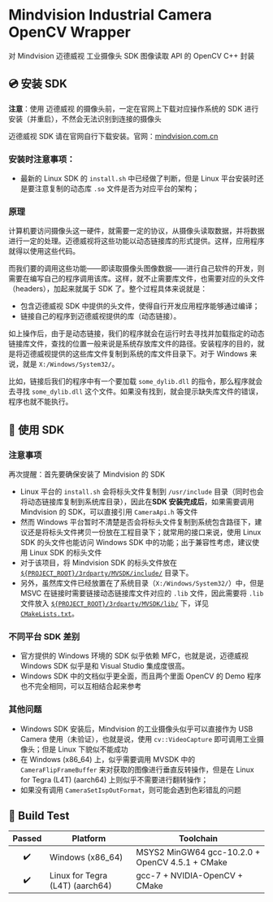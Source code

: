# Mindvision Industrial Camera OpenCV Wrapper

对 Mindvision 迈德威视 工业摄像头 SDK 图像读取 API 的 OpenCV C++ 封装

## 💿 安装 SDK 

**注意**：使用 迈德威视 的摄像头前，一定在官网上下载对应操作系统的 SDK 进行安装（并重启），不然会无法识别到连接的摄像头

迈德威视 SDK 请在官网自行下载安装。官网：[mindvision.com.cn](http://mindvision.com.cn)

### 安装时注意事项：

- 最新的 Linux SDK 的 `install.sh` 中已经做了判断，但是 Linux 平台安装时还是要注意复制的动态库 `.so` 文件是否为对应平台的架构；

### 原理

计算机要访问摄像头这一硬件，就需要一定的协议，从摄像头读取数据，并将数据进行一定的处理。迈德威视将这些功能以动态链接库的形式提供。这样，应用程序就得以使用这些代码。

而我们要的调用这些功能——即读取摄像头图像数据——进行自己软件的开发，则需要在编写自己的程序调用该库。这样，就不止需要库文件，也需要对应的头文件（headers），加起来就属于 SDK 了。整个过程具体来说就是：

- 包含迈德威视 SDK 中提供的头文件，使得自行开发应用程序能够通过编译；
- 链接自己的程序到迈德威视提供的库（动态链接）。

如上操作后，由于是动态链接，我们的程序就会在运行时去寻找并加载指定的动态链接库文件，查找的位置一般来说是系统存放库文件的路径。安装程序的目的，就是将迈德威视提供的这些库文件复制到系统的库文件目录下。对于 Windows 来说，就是 `X:/Windows/System32/`。

比如，链接后我们的程序中有一个要加载 `some_dylib.dll` 的指令，那么程序就会去寻找 `some_dylib.dll` 这个文件。如果没有找到，就会提示缺失库文件的错误，程序也就不能执行。

## 🔧 使用 SDK

### 注意事项

再次提醒：首先要确保安装了 Mindvision 的 SDK

- Linux 平台的 `install.sh` 会将标头文件复制到 `/usr/include` 目录（同时也会将动态链接库复制到系统库目录），因此在**SDK 安装完成后**，如果需要调用 Mindvision 的 SDK，可以直接引用 `CameraApi.h` 等文件
- 然而 Windows 平台暂时不清楚是否会将标头文件复制到系统包含路径下，建议还是将标头文件拷贝一份放在工程目录下；就常用的接口来说，使用 Linux SDK 的头文件也能访问 Windows SDK 中的功能；出于兼容性考虑，建议使用 Linux SDK 的标头文件
- 对于该项目，将 Mindvision SDK 的标头文件放在 [`${PROJECT_ROOT}/3rdparty/MVSDK/include/`](3rdparty/MVSDK/include) 目录下。
- 另外，虽然库文件已经放置在了系统目录（`X:/Windows/System32/`）中，但是 MSVC 在链接时需要链接动态链接库文件对应的 `.lib` 文件，因此需要将 `.lib` 文件放入 [`${PROJECT_ROOT}/3rdparty/MVSDK/lib/`](3rdparty/MVSDK/lib) 下，详见 [`CMakeLists.txt`](./CMakeLists.txt)。

### 不同平台 SDK 差别

- 官方提供的 Windows 环境的 SDK 似乎依赖 MFC，也就是说，迈德威视 Windows SDK 似乎是和 Visual Studio 集成度很高。
- Windows SDK 中的文档似乎更全面，而且两个里面 OpenCV 的 Demo 程序也不完全相同，可以互相结合起来参考

### 其他问题

- Windows SDK 安装后，Mindvision 的工业摄像头似乎可以直接作为 USB Camera 使用（未验证），也就是说，使用 `cv::VideoCapture` 即可调用工业摄像头；但是 Linux 下貌似不能成功
- 在 Windows (x86_64) 上，似乎需要调用 MVSDK 中的 `CameraFlipFrameBuffer` 来对获取的图像进行垂直反转操作，但是在 Linux for Tegra (L4T) (aarch64) 上则似乎不需要进行翻转操作；
- 如果没有调用 `CameraSetIspOutFormat`，则可能会遇到色彩错乱的问题

## 🔨 Build Test

| Passed | Platform                         | Toolchain                                       |
| :----: | -------------------------------- | ----------------------------------------------- |
|   ✔️    | Windows (x86_64)                 | MSYS2 MinGW64 gcc-10.2.0 + OpenCV 4.5.1 + CMake |
|   ✔️    | Linux for Tegra (L4T)  (aarch64) | gcc-7 + NVIDIA-OpenCV + CMake                   |

